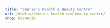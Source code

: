 ```yaml
---
title: "Sherie's Health & Beauty Centre"
url: /dublin/sheries-health-und-beauty-centre/
shop: Kosmetik
---
```

